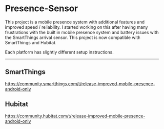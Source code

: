 # Presence-Sensor

This project is a mobile presence system with additional features and improved speed / reliability. I started working on this after having many frustrations with the built in mobile presence system and battery issues with the SmartThings arrival sensor. This project is now compatible with SmartThings and Hubitat.

Each platform has slightly different setup instructions.

---

## SmartThings
https://community.smartthings.com/t/release-improved-mobile-presence-android-only

## Hubitat
https://community.hubitat.com/t/release-improved-mobile-presence-android-only
